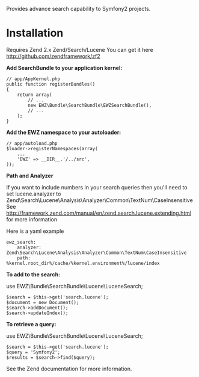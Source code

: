 Provides advance search capability to Symfony2 projects.

Installation
============

Requires Zend 2.x Zend/Search/Lucene
You can get it here http://github.com/zendframework/zf2

**Add SearchBundle to your application kernel:**

    // app/AppKernel.php
    public function registerBundles()
    {
        return array(
            // ...
            new EWZ\Bundle\SearchBundle\EWZSearchBundle(),
            // ...
        );
    }

**Add the EWZ namespace to your autoloader:**

    // app/autoload.php
    $loader->registerNamespaces(array(
        ...
        'EWZ' => __DIR__.'/../src',
    ));

**Path and Analyzer**

If you want to include numbers in your search queries then you'll need to set
lucene.analyzer to Zend\Search\Lucene\Analysis\Analyzer\Common\TextNum\CaseInsensitive
See http://framework.zend.com/manual/en/zend.search.lucene.extending.html for more information

Here is a yaml example

    ewz_search:
        analyzer: Zend\Search\Lucene\Analysis\Analyzer\Common\TextNum\CaseInsensitive
        path:     %kernel.root_dir%/cache/%kernel.environment%/lucene/index

**To add to the search:**

use EWZ\Bundle\SearchBundle\Lucene\LuceneSearch;

    $search = $this->get('search.lucene');
    $document = new Document();
    $search->addDocument();
    $search->updateIndex();

**To retrieve a query:**

use EWZ\Bundle\SearchBundle\Lucene\LuceneSearch;

    $search = $this->get('search.lucene');
    $query = 'Symfony2';
    $results = $search->find($query);
  
See the Zend documentation for more information.
